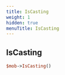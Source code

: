 ```yaml
---
title: IsCasting
weight: 1
hidden: true
menuTitle: IsCasting
---
```

## IsCasting
```perl
$mob->IsCasting()
```